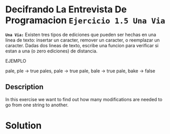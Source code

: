# Decifrando La Entrevista De Programacion `Ejercicio 1.5 Una Via`
**`Una Via:`** Existen tres tipos de ediciones que pueden ser hechas en una linea de texto: insertar un caracter, remover un caracter, o reemplazar un caracter. Dadas dos lineas de texto, escribe una funcion para verificar si estan a una (o zero ediciones) de distancia. 

EJEMPLO

pale, pIe -> true
pales, pale -> true
pale, bale -> true
pale, bake -> false

## Description
In this exercise we want to find out how many modifications are needed to go from one string to another. 

# Solution
